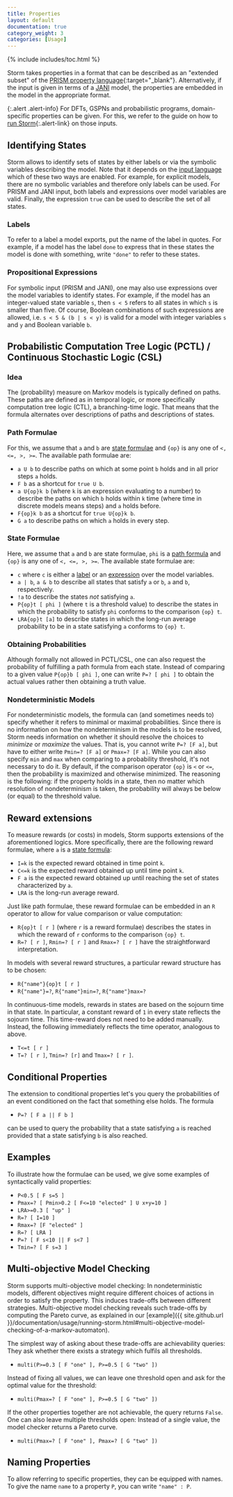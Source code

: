 ```yaml
---
title: Properties
layout: default
documentation: true
category_weight: 3
categories: [Usage]
---
```


{% include includes/toc.html %}

Storm takes properties in a format that can be described as an "extended subset" of the [PRISM property language](http://www.prismmodelchecker.org/manual/PropertySpecification/Introduction){:target="_blank"}. Alternatively, if the input is given in terms of a [JANI](languages.html#jani) model, the properties are embedded in the model in the appropriate format.

{:.alert .alert-info}
For DFTs, GSPNs and probabilistic programs, domain-specific properties can be given. For this, we refer to the guide on how to [run Storm](running-storm.html){:.alert-link} on those inputs.

## Identifying States

Storm allows to identify sets of states by either labels or via the symbolic variables describing the model. Note that it depends on the [input language](languages.html) which of these two ways are enabled. For example, for explicit models, there are no symbolic variables and therefore only labels can be used. For PRISM and JANI input, both labels and expressions over model variables are valid. Finally, the expression `true` can be used to describe the set of all states.

### Labels

To refer to a label a model exports, put the name of the label in quotes. For example, if a model has the label `done` to express that in these states the model is done with something, write `"done"` to refer to these states.

### Propositional Expressions

For symbolic input (PRISM and JANI), one may also use expressions over the model variables to identify states. For example, if the model has an integer-valued state variable `s`, then `s < 5` refers to all states in which `s` is smaller than five. Of course, Boolean combinations of such expressions are allowed, i.e. `s < 5 & (b | s < y)` is valid for a model with integer variables `s` and `y` and Boolean variable `b`.

## Probabilistic Computation Tree Logic (PCTL) / Continuous Stochastic Logic (CSL)

### Idea
The (probability) measure on Markov models is typically defined on paths. These paths are defined as in temporal logic, or more specifically computation tree logic (CTL), a branching-time logic. That means that the formula alternates over descriptions of paths and descriptions of states.

### Path Formulae

For this, we assume that `a` and `b` are [state formulae](#state-formulae) and `{op}` is any one of `<, <=, >, >=`. The available path formulae are:

- `a U b` to describe paths on which at some point `b` holds and in all prior steps `a` holds.
- `F b` as a shortcut for `true U b`.
- `a U{op}k b` (where `k` is an expression evaluating to a number) to describe the paths on which `b` holds within `k` time (where time in discrete models means steps) and `a` holds before.
- `F{op}k b` as a shortcut for `true U{op}k b`.
- `G a` to describe paths on which `a` holds in every step.

### State Formulae

Here, we assume that `a` and `b` are state formulae, `phi` is a [path formula](#path-formulae) and `{op}` is any one of `<, <=, >, >=`. The available state formulae are:

- `c` where `c` is either a [label](#labels) or an [expression](#propositional-expressions) over the model variables.
- `a | b`, `a & b` to describe all states that satisfy `a` or `b`, `a` and `b`, respectively.
- `!a` to describe the states *not* satisfying `a`.
- `P{op}t [ phi ]` (where `t` is a threshold value) to describe the states in which the probability to satisfy `phi` conforms to the comparison `{op} t`.
- `LRA{op}t [a]` to describe states in which the long-run average probability to be in a state satisfying `a` conforms to `{op} t`.

### Obtaining Probabilities

Although formally not allowed in PCTL/CSL, one can also request the probability of fulfilling a path formula from each state. Instead of comparing to a given value `P{op}b [ phi ]`, one can write `P=? [ phi ]` to obtain the actual values rather then obtaining a truth value.

### Nondeterministic Models

For nondeterministic models, the formula can (and sometimes needs to) specify whether it refers to minimal or maximal probabilities. Since there is no information on how the nondeterminism in the models is to be resolved, Storm needs information on whether it should resolve the choices to *minimize* or *maximize* the values. That is, you cannot write `P=? [F a]`, but have to either write `Pmin=? [F a]` or `Pmax=? [F a]`. While you can also specify `min` and `max` when comparing to a probability threshold, it's not necessary to do it. By default, if the comparison operator `{op}` is `<` or `<=`, then the probability is maximized and otherwise minimized. The reasoning is the following: if the property holds in a state, then no matter which resolution of nondeterminism is taken, the probability will always be below (or equal) to the threshold value.

## Reward extensions

To measure rewards (or costs) in models, Storm supports extensions of the aforementioned logics. More specifically, there are the following reward formulae, where `a` is a [state formula](#state-formulae):

- `I=k` is the expected reward obtained in time point `k`.
- `C<=k` is the expected reward obtained up until time point `k`.
- `F a` is the expected reward obtained up until reaching the set of states characterized by `a`.
- `LRA` is the long-run average reward.

Just like path formulae, these reward formulae can be embedded in an `R` operator to allow for value comparison or value computation:

- `R{op}t [ r ]` (where `r` is a reward formulae) describes the states in which the reward of `r` conforms to the comparison `{op} t`.
- `R=? [ r ]`, `Rmin=? [ r ]` and `Rmax=? [ r ]` have the straightforward interpretation.

In models with several reward structures, a particular reward structure has to be chosen:

- `R{"name"}{op}t [ r ]`
- `R{"name"}=?`, `R{"name"}min=?`, `R{"name"}max=?`


In continuous-time models, rewards in states are based on the sojourn time in that state.
In particular, a constant reward of `1` in every state reflects the sojourn time. This time-reward does not need to be added manually.
Instead, the following immediately reflects the time operator, analogous to above.

- `T<=t [ r ]`
- `T=? [ r ]`, `Tmin=? [r]` and `Tmax=? [ r ]`.


## Conditional Properties

The extension to conditional properties let's you query the probabilities of an event conditioned on the fact that something else holds. The formula

- `P=? [ F a || F b ]`

can be used to query the probability that a state satisfying `a` is reached provided that a state satisfying `b` is also reached.

## Examples

To illustrate how the formulae can be used, we give some examples of syntactically valid properties:

- `P<0.5 [ F s=5 ]`
- `Pmax=? [ Pmin>0.2 [ F<=10 "elected" ] U x+y=10 ]`
- `LRA>=0.3 [ "up" ]`
- `R=? [ I=10 ]`
- `Rmax=? [F "elected" ]`
- `R=? [ LRA ]`
- `P=? [ F s<10 || F s<7 ]`
- `Tmin=? [ F s=3 ]`

## Multi-objective Model Checking

Storm supports multi-objective model checking: In nondeterministic models, different objectives might require different choices of actions in order to satisfy the property.
This induces trade-offs between different strategies. Multi-objective model checking reveals such trade-offs by computing the Pareto curve, as explained in our [example]({{ site.github.url }}/documentation/usage/running-storm.html#multi-objective-model-checking-of-a-markov-automaton).

The simplest way of asking about these trade-offs are achievability queries: They ask whether there exists a strategy which fulfils all thresholds.

- `multi(P>=0.3 [ F "one" ], P>=0.5 [ G "two" ])`

Instead of fixing all values, we can leave one threshold open and ask for the optimal value for the threshold:

-  `multi(Pmax=? [ F "one" ], P>=0.5 [ G "two" ])`

If the other properties together are not achievable, the query returns `False`.
One can also leave multiple thresholds open: Instead of a single value, the model checker returns a Pareto curve.

-  `multi(Pmax=? [ F "one" ], Pmax=? [ G "two" ])`


## Naming Properties

To allow referring to specific properties, they can be equipped with names. To give the name `name` to a property `P`, you can write `"name" : P`.


